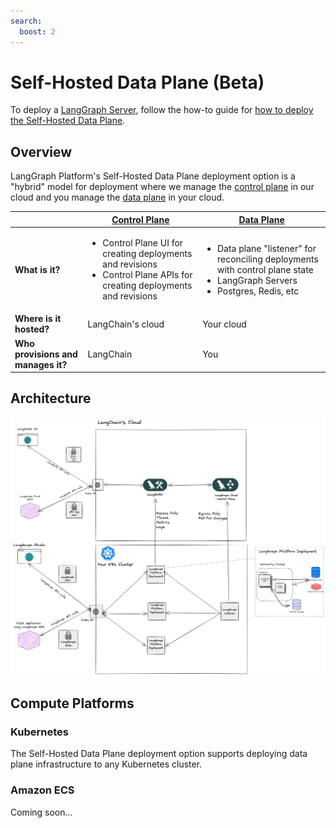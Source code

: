 ```yaml
---
search:
  boost: 2
---
```


# Self-Hosted Data Plane (Beta)

To deploy a [LangGraph Server](../concepts/langgraph_server.md), follow the how-to guide for [how to deploy the Self-Hosted Data Plane](../cloud/deployment/self_hosted_data_plane.md).

## Overview

LangGraph Platform's Self-Hosted Data Plane deployment option is a "hybrid" model for deployment where we manage the [control plane](./langgraph_control_plane.md) in our cloud and you manage the [data plane](./langgraph_data_plane.md) in your cloud.

|                   | [Control Plane](../concepts/langgraph_control_plane.md) | [Data Plane](../concepts/langgraph_data_plane.md) |
|-------------------|-------------------|------------|
| **What is it?** | <ul><li>Control Plane UI for creating deployments and revisions</li><li>Control Plane APIs for creating deployments and revisions</li></ul> | <ul><li>Data plane "listener" for reconciling deployments with control plane state</li><li>LangGraph Servers</li><li>Postgres, Redis, etc</li></ul> |
| **Where is it hosted?** | LangChain's cloud | Your cloud |
| **Who provisions and manages it?** | LangChain | You |

## Architecture

![Self-Hosted Data Plane Architecture](./img/self_hosted_data_plane_architecture.png)

## Compute Platforms

### Kubernetes

The Self-Hosted Data Plane deployment option supports deploying data plane infrastructure to any Kubernetes cluster.

### Amazon ECS

Coming soon...
